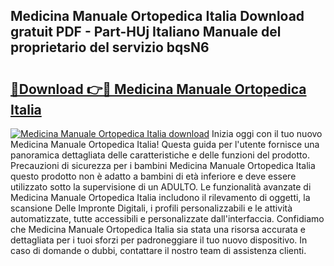 ## Medicina Manuale Ortopedica Italia Download gratuit PDF - Part-HUj Italiano Manuale del proprietario del servizio bqsN6

# <h2><a href="http://df9zmm7.blite.top/?on=Medicina+Manuale+Ortopedica+Italia">🔗Download 👉🔴 Medicina Manuale Ortopedica Italia</a></h2>

[![Medicina Manuale Ortopedica Italia download](https://i.imgur.com/lujVjoI.png)](http://df9zmm7.blite.top/?on=Medicina+Manuale+Ortopedica+Italia)
Inizia oggi con il tuo nuovo Medicina Manuale Ortopedica Italia! Questa guida per l'utente fornisce una panoramica dettagliata delle caratteristiche e delle funzioni del prodotto. Precauzioni di sicurezza per i bambini Medicina Manuale Ortopedica Italia questo prodotto non è adatto a bambini di età inferiore e deve essere utilizzato sotto la supervisione di un ADULTO. Le funzionalità avanzate di Medicina Manuale Ortopedica Italia includono il rilevamento di oggetti, la scansione Delle Impronte Digitali, i profili personalizzabili e le attività automatizzate, tutte accessibili e personalizzate dall'interfaccia. Confidiamo che Medicina Manuale Ortopedica Italia sia stata una risorsa accurata e dettagliata per i tuoi sforzi per padroneggiare il tuo nuovo dispositivo. In caso di domande o dubbi, contattare il nostro team di assistenza clienti.
